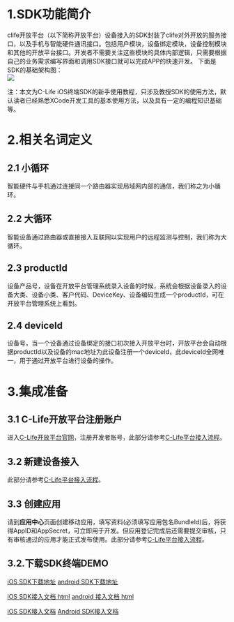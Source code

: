 # 1.SDK功能简介
clife开放平台（以下简称开放平台）设备接入的SDK封装了clife对外开放的服务接口，以及手机与智能硬件通讯接口。包括用户模块，设备绑定模块，设备控制模块和其他的开放平台接口。开发者不需要关注这些模块的具体内部逻辑，只需要根据自己的业务需求编写界面和调用SDK接口就可以完成APP的快速开发。
下面是SDK的基础架构图：  
 ![](https://i.imgur.com/44UiXao.jpg)

注：本文为C-Life iOS终端SDK的新手使用教程，只涉及教授SDK的使用方法，默认读者已经熟悉XCode开发工具的基本使用方法，以及具有一定的编程知识基础等。

# 2.相关名词定义

## 2.1 小循环

  智能硬件与手机通过连接同一个路由器实现局域网内部的通信，我们称之为小循环。

## 2.2 大循环

   智能设备通过路由器或直接接入互联网以实现用户的远程监测与控制，我们称为大循环。
   
## 2.3 productId
   
   设备产品号，设备在开放平台管理系统录入设备的时候，系统会根据设备录入的设备大类、设备小类、客户代码、DeviceKey、设备编码生成一个productId，可在开放平台管理系统上看到。
   
   
## 2.4 deviceId

   设备号，当一个设备通过设备绑定的接口初次接入开放平台时，开放平台会自动根据productId以及设备的mac地址为此设备注册一个deviceId，此deviceId全网唯一，用于通过开放平台进行设备的操作。



# 3.集成准备

## 3.1 C-Life开放平台注册账户
进入[C-Life开放平台官网](https://open.clife.cn/#/)，注册开发者账号，此部分请参考[C-Life平台接入流程](http://open.clife.net/#/developerdocument)。
  
  
## 3.2 新建设备接入
此部分请参考[C-Life平台接入流程](http://open.clife.net/#/developerdocument)。

## 3.3 创建应用
   请到**应用中心**页面创建移动应用，填写资料(必须填写应用包名BundleId)后，将获得AppID和AppSecret，可立即用于开发。但应用登记完成后还需要提交审核，只有审核通过的应用才能正式发布使用。此部分请参考[C-Life平台接入流程](http://open.clife.net/#/developerdocument)。
   
## 3.2.下载SDK终端DEMO

<a href="https://github.com/C-Life/clife_iOS_open_demo">iOS SDK下载地址</a>
<a href="https://github.com/C-Life/android_open_demo">android SDK下载地址</a>

<a href="iOSSDK.html">iOS SDK接入文档 html</a>
<a href="android_sdk.html">android 接入文档 html</a>

[iOS SDK接入文档](iOSSDK.md)
[Android SDK接入文档](android_sdk.md)





